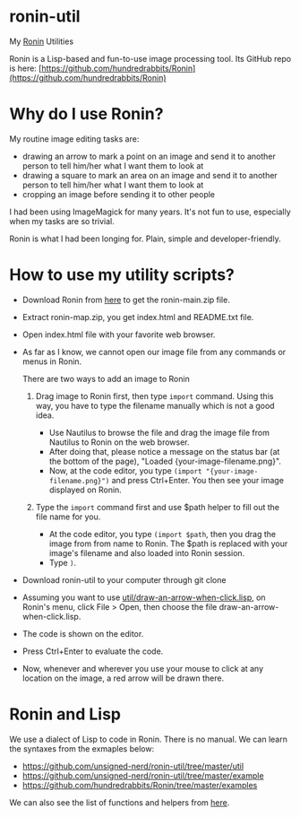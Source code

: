 # ronin-util

My [Ronin](https://github.com/hundredrabbits/Ronin) Utilities

Ronin is a Lisp-based and fun-to-use image processing tool.  Its GitHub
repo is here: [https://github.com/hundredrabbits/Ronin](https://github.com/hundredrabbits/Ronin)

# Why do I use Ronin?

My routine image editing tasks are:

  - drawing an arrow to mark a point on an image and send it to another
    person to tell him/her what I want them to look at
  - drawing a square to mark an area on an image and send it to another
    person to tell him/her what I want them to look at
  - cropping an image before sending it to other people

I had been using ImageMagick for many years.  It's not fun to
use, especially when my tasks are so trivial.

Ronin is what I had been longing for.  Plain, simple and
developer-friendly.

# How to use my utility scripts?

- Download Ronin from [here](https://hundredrabbits.itch.io/ronin/purchase?popup=1) to get the ronin-main.zip file.
- Extract ronin-map.zip, you get index.html and README.txt file.
- Open index.html file with your favorite web browser.
- As far as I know, we cannot open our image file from any commands or
  menus in Ronin.

  There are two ways to add an image to Ronin

  1. Drag image to Ronin first, then type `import` command.  Using this
     way, you have to type the filename manually which is not a good
     idea.

      - Use Nautilus to browse the file and drag the image file from
        Nautilus to Ronin on the web browser.
      - After doing that, please notice a message on the status bar (at
        the bottom of the page), "Loaded {your-image-filename.png}".
      - Now, at the code editor, you type
        `(import "{your-image-filename.png}")` and press Ctrl+Enter.
        You then see your image displayed on Ronin.

  2. Type the `import` command first and use $path helper to fill out
     the file name for you.

       - At the code editor, you type `(import $path`, then you drag the
         image from from name to Ronin.  The $path is replaced with your
         image's filename and also loaded into Ronin session.
       - Type `)`.

- Download ronin-util to your computer through git clone
- Assuming you want to use [util/draw-an-arrow-when-click.lisp](https://github.com/unsigned-nerd/ronin-util/blob/master/util/draw-an-arrow-when-click.lisp),
  on Ronin's menu, click File > Open, then choose the file
  draw-an-arrow-when-click.lisp.
- The code is shown on the editor.
- Press Ctrl+Enter to evaluate the code.
- Now, whenever and wherever you use your mouse to click at any location
  on the image, a red arrow will be drawn there.

# Ronin and Lisp

We use a dialect of Lisp to code in Ronin.  There is no manual.  We can
learn the syntaxes from the exmaples below:

  - https://github.com/unsigned-nerd/ronin-util/tree/master/util
  - https://github.com/unsigned-nerd/ronin-util/tree/master/example
  - https://github.com/hundredrabbits/Ronin/tree/master/examples

We can also see the list of functions and helpers from
[here](https://github.com/hundredrabbits/Ronin/blob/master/README.txt).
